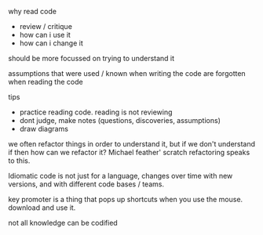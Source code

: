 why read code
 - review / critique
 - how can i use it
 - how can i change it
 
should be more focussed on trying to understand it

assumptions that were used / known when writing the code are forgotten when reading the code

tips
 - practice reading code. reading is not reviewing
 - dont judge, make notes (questions, discoveries, assumptions)
 - draw diagrams
 
we often refactor things in order to understand it, but if we don't understand if then how can we refactor it? Michael feather' scratch refactoring speaks to this.

Idiomatic code is not just for a language, changes over time with new versions, and with different code bases / teams.

key promoter is a thing that pops up shortcuts when you use the mouse. download and use it.

not all knowledge can be codified
